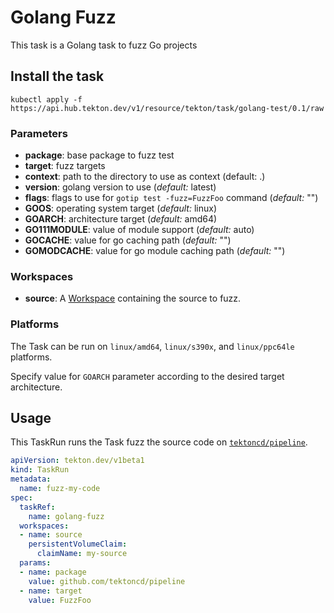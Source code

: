 # Golang Fuzz

This task is a Golang task to fuzz Go projects

## Install the task

```
kubectl apply -f https://api.hub.tekton.dev/v1/resource/tekton/task/golang-test/0.1/raw
```

### Parameters

* **package**: base package to fuzz test
* **target**: fuzz targets 
* **context**: path to the directory to use as context (default: .)
* **version**: golang version to use (_default:_ latest)
* **flags**: flags to use for `gotip test -fuzz=FuzzFoo` command (_default:_ "")
* **GOOS**: operating system target (_default:_ linux)
* **GOARCH**: architecture target (_default:_ amd64)
* **GO111MODULE**: value of module support (_default:_ auto)
* **GOCACHE**: value for go caching path (_default:_ "")
* **GOMODCACHE**: value for go module caching path (_default:_ "")

### Workspaces

* **source**: A [Workspace](https://github.com/tektoncd/pipeline/blob/main/docs/workspaces.md) containing the source to fuzz.

### Platforms

The Task can be run on `linux/amd64`, `linux/s390x`, and `linux/ppc64le` platforms.

Specify value for `GOARCH` parameter according to the desired target architecture.

## Usage

This TaskRun runs the Task fuzz the source code on
[`tektoncd/pipeline`](https://github.com/tektoncd/pipeline).

```yaml
apiVersion: tekton.dev/v1beta1
kind: TaskRun
metadata:
  name: fuzz-my-code
spec:
  taskRef:
    name: golang-fuzz
  workspaces:
  - name: source
    persistentVolumeClaim:
      claimName: my-source
  params:
  - name: package
    value: github.com/tektoncd/pipeline
  - name: target
    value: FuzzFoo
```
